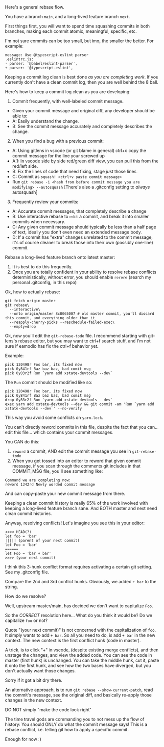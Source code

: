 Here's a general rebase flow.

You have a branch `main`, and a long-lived feature branch `next`.

First things first, you will want to spend time squashing commits in both branches, making each commit atomic, meaningful, specific, etc.

I'm not sure commits can be too small, but imo, the smaller the better.
For example:
```
message: Use @typescript-eslint parser
.eslintrc.js:
- parser: '@babel/eslint-parser',
+ parser: '@typescript-eslint',
```

Keeping a commit log clean is best done _as you are completing work_. If you currently don't have a clean commit log, then you are well behind the 8 ball.

Here's how to keep a commit log clean as you are developing:
1. Commit frequently, with well-labeled commit message.
 - Given your commit message and original diff, any developer should be able to:
 - A: Easily understand the change.
 - B: See the commit message accurately and completely describes the change.
2. When you find a bug with a previous commit:
 - A: Using gitlens in vscode (or git blame in general) ctrl+c copy the commit message for the line your screwed up
 - A.1: In vscode side by side red/green diff view, you can pull this from the red/left side.
 - B: Fix the lines of code that need fixing, stage _just_ those lines.
 - C: Commit as `squash! <ctrl+v paste commit message>`
 - Run `git rebase -i <hash from before commit message you are modifying> --autosquash` [There's also a .gitconfig setting to _always_ autosquash]
3. Frequently review your commits:
 - A: Accurate commit messages, that completely describe a change
 - B: Use interactive rebase to `edit` a commit, and break it into smaller commits when necessary.
 - C: Any given commit message should typically be less than a half page of text, ideally you don't even need an extended message body.
 - D: If a commit has "extra" changes unrelated to the commit message, it's of course cleaner to break those into their own (possibly one-line) commit

Rebase a long-lived feature branch onto latest master:
1. It is best to do this frequently.
2. Once you are totally confident in your ability to resolve rebase conflicts deterministically, without error, you should enable `rerere` (search my personal .gitconfig, in this repo)

Ok, how to actually rebase:
```
git fetch origin master
git rebase\
  --interactive\
  --onto origin/master 8c0065007 # old master commit, you'll discard this commit, and everything older than it
  --reapply-cherry-picks --reschedule-failed-exec\
  --empty=drop
```
Ok, now you'll edit the `git-rebase-todo` file.
I recommend starting with git-lens's rebase editor, but you may want to ctrl+f search stuff, and I'm not sure if eamodio has fix the ctrl+f behavior yet.

Example:
```
pick 120498r Foo bar, its fixed now
pick 0y841rf Baz baz baz, bad comit msg
pick 0y83r2f Run `yarn add xstate-devtools --dev`
```
The `Run` commit should be modified like so:
```
pick 120498r Foo bar, its fixed now
pick 0y841rf Baz baz baz, bad comit msg
drop 0y83r2f Run `yarn add xstate-devtools --dev`
exec yarn add xstate-devtools --dev && git commit -am 'Run `yarn add xstate-devtools --dev`' --no-verify
```

This way you avoid some conflicts on `yarn.lock`.

You can't directly reword commits in this file, despite the fact that you can... edit this file... which contains your commit messages.

You CAN do this:
1. `reword` a commit, AND edit the commit message you see in `git-rebase-todo`
2. When you get tossed into an editor to reword that given commit message, if you scan through the comments git includes in that COMMIT_MSG file, you'll see something like:
```
Command we are completing now:
reword 1342rd Newly worded commit message
```
And can copy-paste your new commit message from there.


Keeping a clean commit history is really 65% of the work involved with keeping a long-lived feature branch sane.
And BOTH master and next need clean commit histories.

Anyway, resolving conflicts!
Let's imagine you see this in your editor:
```
<<<< HEAD(?)
let foo = 'bar'
||||| (parent of your next commit)
let Foo = 'bar'
======
let Foo = 'bar + bar'
>>>> (your next commit)
```
I think this 3-hunk conflict format requires activating a certain git setting. See my .gitconfig file.

Compare the 2nd and 3rd conflict hunks. Obviously, we added `+ bar` to the string.

How do we resolve?

Well, upstream master/main, has decided we don't want to capitalize `Foo`.

So the _CORRECT_ resolution here...
What do you think it would be? Do we capitalize `foo` or not?

Quote "(your next commit)" is not concerned with the capitalization of `foo`. It simply wants to add `+ bar`.
So all you need to do, is add `+ bar` in the new context. The new context is the first conflict hunk (code in master).

A trick, is to click "+" in vscode, (despite existing merge conflicts), and then unstage the changes, and view the added code.
You can see the code in master (first hunk) is unchanged.
You can take the middle hunk, cut it, paste it onto the first hunk, and see how the two bases have diverged, but you don't actually want those changes.

Sorry if it got a bit dry there.

An alternative approach, is to run `git rebase --show-current-patch`, read the commit's message, see the original diff, and basically re-apply those changes in the new context.

DO NOT simply "make the code look right"

The time travel gods are commanding you to not mess up the flow of history:
You should ONLY do what the commit message says!
This is a rebase conflict, i.e. telling git how to apply a specific commit.

Enough for now :) 
